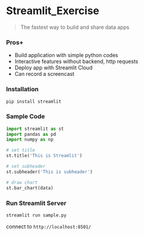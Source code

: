 # Streamlit_Exercise

> The fastest way to build and share data apps

### Pros+
- Build application with simple python codes
- Interactive features without backend, http requests
- Deploy app with Streamlit Cloud
- Can record a screencast

### Installation
```bash
pip install streamlit
```

### Sample Code
```python
import streamlit as st
import pandas as pd
import numpy as np

# set title
st.title('This is Streamlit')

# set subheader
st.subheader('This is subheader')

# draw chart
st.bar_chart(data)
```

### Run Streamlit Server
```bash
streamlit run sample.py
```
connect to `http://localhost:8501/`
